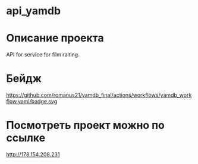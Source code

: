 # api_yamdb

# Описание проекта
API for service for film raiting.

# Бейдж
https://github.com/romanus21/yamdb_final/actions/workflows/yamdb_workflow.yaml/badge.svg

# Посмотреть проект можно по ссылке
http://178.154.208.231
